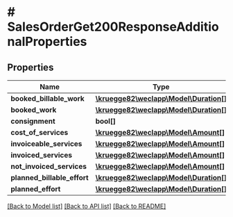 # # SalesOrderGet200ResponseAdditionalProperties

## Properties

Name | Type | Description | Notes
------------ | ------------- | ------------- | -------------
**booked_billable_work** | [**\kruegge82\weclapp\Model\Duration[]**](Duration.md) |  | [optional]
**booked_work** | [**\kruegge82\weclapp\Model\Duration[]**](Duration.md) |  | [optional]
**consignment** | **bool[]** |  | [optional]
**cost_of_services** | [**\kruegge82\weclapp\Model\Amount[]**](Amount.md) |  | [optional]
**invoiceable_services** | [**\kruegge82\weclapp\Model\Amount[]**](Amount.md) |  | [optional]
**invoiced_services** | [**\kruegge82\weclapp\Model\Amount[]**](Amount.md) |  | [optional]
**not_invoiced_services** | [**\kruegge82\weclapp\Model\Amount[]**](Amount.md) |  | [optional]
**planned_billable_effort** | [**\kruegge82\weclapp\Model\Duration[]**](Duration.md) |  | [optional]
**planned_effort** | [**\kruegge82\weclapp\Model\Duration[]**](Duration.md) |  | [optional]

[[Back to Model list]](../../README.md#models) [[Back to API list]](../../README.md#endpoints) [[Back to README]](../../README.md)
